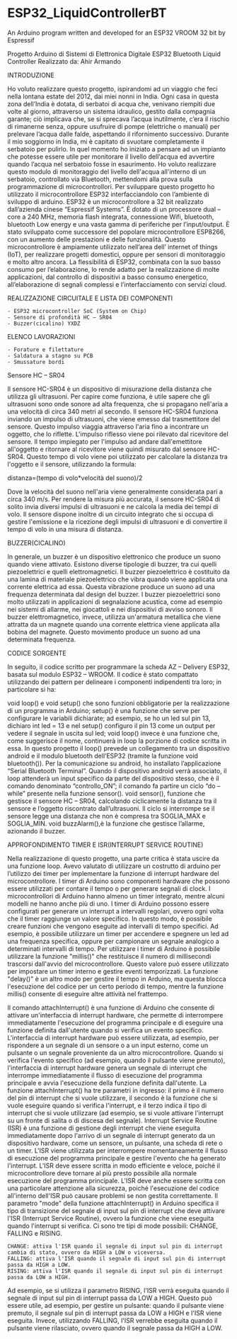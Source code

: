 # ESP32_LiquidControllerBT
An Arduino program written and developed for an ESP32 VROOM 32 bit by Espressif

Progetto Arduino di Sistemi di Elettronica Digitale
ESP32 Bluetooth Liquid Controller
Realizzato da: Ahir Armando

INTRODUZIONE

Ho voluto realizzare questo progetto, ispirandomi ad un viaggio che feci nella lontana estate del 2012, dai miei nonni in India.
Ogni casa in questa zona dell’India è dotata, di serbatoi di acqua che, venivano riempiti due volte al giorno, attraverso un sistema idraulico, gestito dalla compagnia garante; ciò implicava che, se si sprecava l’acqua inutilmente, c’era il rischio di rimanerne senza, oppure usufruire di pompe (elettriche o manuali) per prelevare l’acqua dalle falde, aspettando il rifornimento successivo.
Durante il mio soggiorno in India, mi è capitato di svuotare completamente il serbatoio per pulirlo. In quel momento ho iniziato a pensare ad un impianto che potesse essere utile per monitorare il livello dell’acqua ed avvertire quando l’acqua nel serbatoio fosse in esaurimento.
Ho voluto realizzare questo modulo di monitoraggio del livello dell'acqua all'interno di un serbatoio, controllato via Bluetooth, mettendomi alla prova sulla programmazione di microcontrollori. Per sviluppare questo progetto ho utilizzato il microcontrollore ESP32 interfacciandolo con l’ambiente di sviluppo di arduino.
ESP32 è un microcontrollore a 32 bit realizzato dall’azienda cinese “Espressif Systems”. È dotato di un processore dual – core a 240 MHz, memoria flash integrata, connessione Wifi, bluetooth, bluetooth Low energy e una vasta gamma di periferiche per l’input/output. È stato sviluppato come successore del popolare microcontrollore ESP8266, con un aumento delle prestazioni e delle funzionalità.
Questo microcontrollore è ampiamente utilizzato nell’area dell’ internet of things (IoT), per realizzare progetti domestici, oppure per sensori di monitoraggio e molto altro ancora. La flessibilità di ESP32, combinata con la suo basso consumo per l’elaborazione, lo rende adatto per la realizzazione di molte applicazioni, dal controllo di dispositivi a basso consumo energetico, all’elaborazione di segnali complessi e l’interfacciamento con servizi cloud.

REALIZZAZIONE CIRCUITALE E LISTA DEI COMPONENTI
	
	- ESP32 microcontroller SoC (System on Chip)
	- Sensore di profondità HC – SR04
	- Buzzer(cicalino) YXDZ

ELENCO LAVORAZIONI

	- Forature e filettature
	- Saldatura a stagno su PCB
	- Smussature bordi


Sensore HC – SR04

Il sensore HC-SR04 è un dispositivo di misurazione della distanza che utilizza gli ultrasuoni. Per capire come funziona, è utile sapere che gli ultrasuoni sono onde sonore ad alta frequenza, che si propagano nell'aria a una velocità di circa 340 metri al secondo. Il sensore HC-SR04 funziona inviando un impulso di ultrasuoni, che viene emesso dal trasmettitore del sensore. Questo impulso viaggia attraverso l'aria fino a incontrare un oggetto, che lo riflette. L'impulso riflesso viene poi rilevato dal ricevitore del sensore.
Il tempo impiegato per l'impulso ad andare dall'emettitore all'oggetto e ritornare al ricevitore viene quindi misurato dal sensore HC-SR04. Questo tempo di volo viene poi utilizzato per calcolare la distanza tra l'oggetto e il sensore, utilizzando la formula:

distanza=(tempo di volo*velocità del suono)/2  	

Dove la velocità del suono nell'aria viene generalmente considerata pari a circa 340 m/s.
Per rendere la misura più accurata, il sensore HC-SR04 di solito invia diversi impulsi di ultrasuoni e ne calcola la media dei tempi di volo. Il sensore dispone inoltre di un circuito integrato che si occupa di gestire l'emissione e la ricezione degli impulsi di ultrasuoni e di convertire il tempo di volo in una misura di distanza.



BUZZER(CICALINO)

In generale, un buzzer è un dispositivo elettronico che produce un suono quando viene attivato. Esistono diverse tipologie di buzzer, tra cui quelli piezoelettrici e quelli elettromagnetici.
Il buzzer piezoelettrico è costituito da una lamina di materiale piezoelettrico che vibra quando viene applicata una corrente elettrica ad essa. Questa vibrazione produce un suono ad una frequenza determinata dal design del buzzer. I buzzer piezoelettrici sono molto utilizzati in applicazioni di segnalazione acustica, come ad esempio nei sistemi di allarme, nei giocattoli e nei dispositivi di avviso sonoro.
Il buzzer elettromagnetico, invece, utilizza un'armatura metallica che viene attratta da un magnete quando una corrente elettrica viene applicata alla bobina del magnete. Questo movimento produce un suono ad una determinata frequenza.

CODICE SORGENTE

In seguito, il codice scritto per programmare la scheda AZ – Delivery ESP32, basata sul modulo ESP32 – WROOM. Il codice è stato compattato utilizzando dei pattern per delineare i componenti indipendenti tra loro; in particolare si ha:

void loop() e void setup()  che sono funzioni obbligatorie per la realizzazione di un programma in Arduino; setup() è una funzione che serve per configurare le variabili dichiarate; ad esempio, se ho un led sul pin 13, dichiaro int led = 13 e nel setup() configuro il pin 13 come un output per vedere il segnale in uscita sul led; void loop() invece è una funzione che, come suggerisce il nome, continuerà in loop la porzione di codice scritta in essa. In questo progetto il loop() prevede un collegamento tra un dispositivo android e il modulo bluetooth dell’ESP32 (tramite la funzione void bluetooth()). Per la comunicazione su android, ho installato l’applicazione “Serial Bluetooth Terminal”. Quando il dispositivo android verrà associato, il loop attenderà un input specifico da parte del dispositivo stesso, che è il comando denominato “controllo_ON”; il comando fa partire un ciclo “do –  while” presente nella funzione sensor().
	void sensor(), funzione che gestisce il sensore HC – SR04, calcolando ciclicamente la distanza tra il sensore e l’oggetto riscontrato dall’ultrasuoni. Il ciclo si interrompe se il sensore legge una distanza che non è compresa tra SOGLIA_MAX e SOGLIA_MIN.
	void buzzAlarm(),è la funzione che gestisce l’allarme, azionando il buzzer.


APPROFONDIMENTO TIMER E ISR(INTERRUPT SERVICE ROUTINE)

Nella realizzazione di questo progetto, una parte critica è stata uscire da una funzione loop. Avevo valutato di utilizzare un costrutto di arduino per l’utilizzo dei timer per implementare la funzione di interrupt hardware del microcontrollore.
I timer di Arduino sono componenti hardware che possono essere utilizzati per contare il tempo o per generare segnali di clock. I microcontrollori di Arduino hanno almeno un timer integrato, mentre alcuni modelli ne hanno anche più di uno. I timer di Arduino possono essere configurati per generare un interrupt a intervalli regolari, ovvero ogni volta che il timer raggiunge un valore specifico. In questo modo, è possibile creare funzioni che vengono eseguite ad intervalli di tempo specifici. Ad esempio, è possibile utilizzare un timer per accendere e spegnere un led ad una frequenza specifica, oppure per campionare un segnale analogico a determinati intervalli di tempo.
Per utilizzare i timer di Arduino è possibile utilizzare la funzione "millis()" che restituisce il numero di millisecondi trascorsi dall'avvio del microcontrollore. Questo valore può essere utilizzato per impostare un timer interno e gestire eventi temporizzati. La funzione "delay()" è un altro modo per gestire il tempo in Arduino, ma questa blocca l'esecuzione del codice per un certo periodo di tempo, mentre la funzione millis() consente di eseguire altre attività nel frattempo.

Il comando attachInterrupt() è una funzione di Arduino che consente di attivare un'interfaccia di interrupt hardware, che permette di interrompere immediatamente l'esecuzione del programma principale e di eseguire una funzione definita dall'utente quando si verifica un evento specifico.
L'interfaccia di interrupt hardware può essere utilizzata, ad esempio, per rispondere a un segnale di un sensore o a un input esterno, come un pulsante o un segnale proveniente da un altro microcontrollore. Quando si verifica l'evento specifico (ad esempio, quando il pulsante viene premuto), l'interfaccia di interrupt hardware genera un segnale di interrupt che interrompe immediatamente il flusso di esecuzione del programma principale e avvia l'esecuzione della funzione definita dall'utente.
La funzione attachInterrupt() ha tre parametri in ingresso: il primo è il numero del pin di interrupt che si vuole utilizzare, il secondo è la funzione che si vuole eseguire quando si verifica l'interrupt, e il terzo indica il tipo di interrupt che si vuole utilizzare (ad esempio, se si vuole attivare l'interrupt su un fronte di salita o di discesa del segnale).
Interrupt Service Routine (ISR) è una funzione di gestione degli interrupt che viene eseguita immediatamente dopo l'arrivo di un segnale di interrupt generato da un dispositivo hardware, come un sensore, un pulsante, una scheda di rete o un timer. L'ISR viene utilizzata per interrompere momentaneamente il flusso di esecuzione del programma principale e gestire l'evento che ha generato l'interrupt.
L'ISR deve essere scritta in modo efficiente e veloce, poiché il microcontrollore deve tornare al più presto possibile alla normale esecuzione del programma principale. L'ISR deve anche essere scritta con una particolare attenzione alla sicurezza, poiché l'esecuzione del codice all'interno dell'ISR può causare problemi se non gestita correttamente.
Il parametro "mode" della funzione attachInterrupt() in Arduino specifica il tipo di transizione del segnale di input sul pin di interrupt che deve attivare l'ISR (Interrupt Service Routine), ovvero la funzione che viene eseguita quando l'interrupt si verifica.
Ci sono tre tipi di mode possibili: CHANGE, FALLING e RISING.

	CHANGE: attiva l'ISR quando il segnale di input sul pin di interrupt cambia di stato, ovvero da HIGH a LOW o viceversa.
	FALLING: attiva l'ISR quando il segnale di input sul pin di interrupt passa da HIGH a LOW.
	RISING: attiva l'ISR quando il segnale di input sul pin di interrupt passa da LOW a HIGH.
	
Ad esempio, se si utilizza il parametro RISING, l'ISR verrà eseguita quando il segnale di input sul pin di interrupt passa da LOW a HIGH. Questo può essere utile, ad esempio, per gestire un pulsante: quando il pulsante viene premuto, il segnale sul pin di interrupt passa da LOW a HIGH e l'ISR viene eseguita. Invece, utilizzando FALLING, l'ISR verrebbe eseguita quando il pulsante viene rilasciato, ovvero quando il segnale passa da HIGH a LOW.

